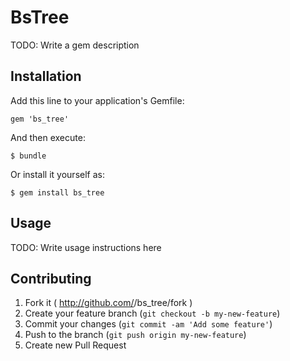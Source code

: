 # BsTree

TODO: Write a gem description

## Installation

Add this line to your application's Gemfile:

    gem 'bs_tree'

And then execute:

    $ bundle

Or install it yourself as:

    $ gem install bs_tree

## Usage

TODO: Write usage instructions here

## Contributing

1. Fork it ( http://github.com/<my-github-username>/bs_tree/fork )
2. Create your feature branch (`git checkout -b my-new-feature`)
3. Commit your changes (`git commit -am 'Add some feature'`)
4. Push to the branch (`git push origin my-new-feature`)
5. Create new Pull Request
